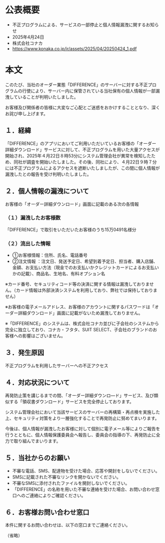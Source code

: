# 公表概要
- 不正プログラムによる、サービスの一部停止と個人情報漏洩に関するお知らせ 
- 2025年4月24日
- 株式会社コナカ
- https://www.konaka.co.jp/ir/assets/2025/04/20250424_1.pdf

# 本文
このたび、当社のオーダー業態「DIFFERENCE」のサーバーに対する不正プログラムの行使により、サーバー内に保管されている当社保有の個人情報が一部漏洩していることが判明いたしました。

お客様及び関係者の皆様に大変なご心配とご迷惑をおかけすることとなり、深くお詫び申し上げます。

## １．経緯
「DIFFERENCE」のアプリにおいてご利用いただいているお客様の「オーダー詳細ダウンロード」サービスに対して、不正プログラムを用いた大量アクセスが開始され、2025年４月22日８時53分にシステム管理会社が異常を検知したため、同社が調査を開始いたしました。その後、同社により、４月22日９時７分には不正プログラムによるアクセスを遮断いたしましたが、この間に個人情報が漏洩したとの報告を受け判明いたしました。

## ２．個人情報の漏洩について
 お客様の「オーダー詳細ダウンロード」画面に記載のある次の各情報
### （１）漏洩したお客様数
 「DIFFERENCE」で取引をいただいたお客様のうち15万0491名様分
### （２）流出した情報
- ①お客様情報：住所、氏名、電話番号
- ②注文情報 ：注文日、発送予定日、希望到着予定日、担当者、購入店舗、金額、お支払い方法（現金でのお支払いかクレジットカードによるお支払いかの記載）、商品名、生地名、有料オプション名

※カード番号、セキュリティコード等の決済に関する情報は漏洩しておりません。（カード情報は外部決済システムを利用しており、弊社では保持しておりません）

※お客様の電子メールアドレス、お客様のアカウントに関するパスワードは「オーダー詳細ダウンロード」画面に記載がないため漏洩しておりません。

※「DIFFERENCE」のシステムは、株式会社コナカ並びに子会社のシステムから完全に独立しており、コナカ・フタタ、SUIT SELECT、子会社のブランドのお客様への影響はございません。

## ３．発生原因
 不正プログラムを利用したサーバーへの不正アクセス

## ４．対応状況について
再発防止策を講じるまでの間、「オーダー詳細ダウンロ―ド」サービス、及び類似する「領収書ダウンロード」サービスを完全停止しております。

システム管理会社において当該サービスのサーバーの再構築・再点検を実施した上、セキュリティ対策をより一層強化することで再発防止に努めてまいります。

今後は、個人情報が漏洩したお客様に対して個別に電子メール等によりご報告を行うとともに、個人情報保護委員会へ報告し、委員会の指導の下、再発防止に全力で取り組んでまいります。

## ５．当社からのお願い
- 不審な電話、SMS、配達物を受けた場合、応答や開封をしないでください。
- SMSに記載された不審なリンクを開かないでください。
- 不審なSMSに添付されたファイルを開封しないでください。
- 「DIFFERENCE」の名称を用いた不審な連絡を受けた場合、お問い合わせ窓口へのご連絡によりご確認ください。

## ６．お客様お問い合わせ窓口
 本件に関するお問い合わせは、以下の窓口までご連絡ください。 

（省略）
